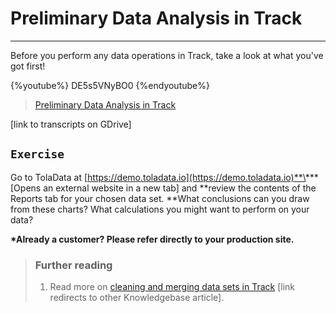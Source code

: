 # Preliminary Data Analysis in Track

---

Before you perform any data operations in Track, take a look at what you've got first!

{%youtube%} DE5s5VNyBO0 {%endyoutube%}  
> [Preliminary Data Analysis in Track](https://www.youtube.com/embed/DE5s5VNyBO0?rel=0)

\[link to transcripts on GDrive\]

## `Exercise`

Go to TolaData at [https://demo.toladata.io](https://demo.toladata.io)**\*** \[Opens an external website in a new tab\] and **review the contents of the Reports tab for your chosen data set. **What conclusions can you draw from these charts? What calculations you might want to perform on your data?

**\*Already a customer? Please refer directly to your production site.**

> ### Further reading
>
> 1. Read more on [cleaning and merging data sets in Track](https://help.toladata.com/clean-and-merge-data.html) \[link redirects to other Knowledgebase article\].

## 

## 



